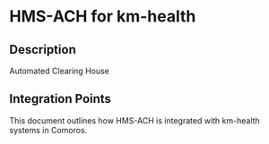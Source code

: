# HMS-ACH for km-health

## Description

Automated Clearing House

## Integration Points

This document outlines how HMS-ACH is integrated with km-health systems in Comoros.
